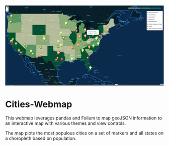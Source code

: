 ![Alt text](img/map.png?raw=true "Webmap Preview Image")
# Cities-Webmap
This webmap leverages pandas and Folium to map geoJSON information to an interactive map with various themes and view controls.

The map plots the most populous cities on a set of markers and all states on a choropleth based on population.
